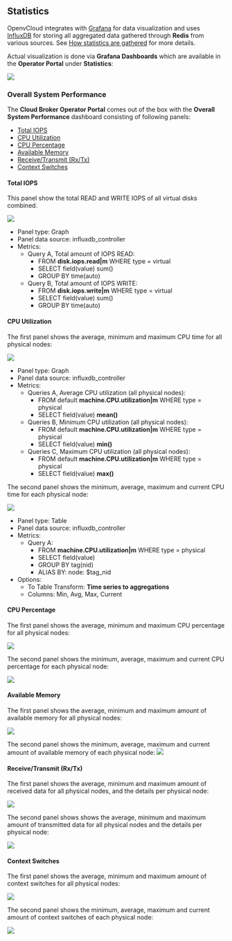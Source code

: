## Statistics

OpenvCloud integrates with [Grafana](http://grafana.org/) for data visualization and uses [InfluxDB](http://docs.grafana.org/datasources/influxdb/) for storing all aggregated data gathered through **Redis** from various sources. See [How statistics are gathered](../Monitoring/Statistics/Statistics.md) for more details.

Actual visualization is done via **Grafana Dashboards** which are available in the **Operator Portal** under **Statistics**:

![](statistics.png)


### Overall System Performance

The **Cloud Broker Operator Portal** comes out of the box with the **Overall System Performance** dashboard consisting of following panels:
- [Total IOPS](#total-iops)
- [CPU Utilization](#cpu-utilization)
- [CPU Percentage](#cpu-percentage)
- [Available Memory](#available-memory)
- [Receive/Transmit (Rx/Tx)](#rx-tx)
- [Context Switches](#context-switches)


<a id="total-iops"></a>
#### Total IOPS

This panel show the total READ and WRITE IOPS of all virtual disks combined.

![](Total-IOPS.png)

- Panel type: Graph
- Panel data source: influxdb_controller
- Metrics:
  - Query A, Total amount of IOPS READ:
    - FROM **disk.iops.read|m** WHERE type = virtual
    - SELECT field(value) sum()
    - GROUP BY time(auto)
  - Query B, Total amount of IOPS WRITE:
    - FROM **disk.iops.write|m** WHERE type = virtual
    - SELECT field(value) sum()
    - GROUP BY time(auto)


<a id="cpu-utilization"></a>
#### CPU Utilization

The first panel shows the average, minimum and maximum CPU time for all physical nodes:

![](CPU-Utilization.png)

- Panel type: Graph
- Panel data source: influxdb_controller
- Metrics:
  - Queries A, Average CPU utilization (all physical nodes):
    - FROM default **machine.CPU.utilization|m** WHERE type = physical
    - SELECT field(value) **mean()**
  - Queries B, Minimum CPU utilization (all physical nodes):
    - FROM default **machine.CPU.utilization|m** WHERE type = physical
    - SELECT field(value) **min()**
  - Queries C, Maximum CPU utilization (all physical nodes):
    - FROM default **machine.CPU.utilization|m** WHERE type = physical
    - SELECT field(value) **max()**

The second panel shows the minimum, average, maximum and current CPU time for each physical node:

![](CPU-Utilization-Table.png)

- Panel type: Table
- Panel data source: influxdb_controller
- Metrics:
  - Query A:
    - FROM **machine.CPU.utilization|m** WHERE type = physical
    - SELECT field(value)
    - GROUP BY tag(nid)
    - ALIAS BY: node: $tag_nid
- Options:
  - To Table Transform: **Time series to aggregations**
  - Columns: Min, Avg, Max, Current


<a id="cpu-percentage"></a>
#### CPU Percentage

The first panel shows the average, minimum and maximum CPU percentage for all physical nodes:

![](CPU-Percentage.png)

The second panel shows the minimum, average, maximum and current CPU percentage for each physical node:

![](CPU-Percentage-Table.png)


<a id="available-memory"></a>
#### Available Memory

The first panel shows the average, minimum and maximum amount of available memory for all physical nodes:

![](Available-Memory.png)


The second panel shows the minimum, average, maximum and current amount of available memory of each physical node:
![](Available-Memory-Table.png)


<a id="rx-tx"></a>
#### Receive/Transmit (Rx/Tx)

The first panel shows the average, minimum and maximum amount of received data for all physical nodes, and the details per physical node:

![](Rx.png)

The second panel shows shows the average, minimum and maximum amount of transmitted data for all physical nodes and the details per physical node:

![](Tx.png)


<a id="context-switches"></a>
#### Context Switches

The first panel shows the average, minimum and maximum amount of context switches for all physical nodes:

![](Context-Switches.png)

The second panel shows the minimum, average, maximum and current amount of context switches of each physical node:

![](Context-Switches-Table.png)
